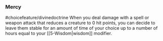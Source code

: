 ### Mercy
#choicefeature/divinedoctrine
When you deal damage with a spell or weapon attack that reduces a creature to 0 hit points, you can decide to leave them stable for an amount of time of your choice up to a number of hours equal to your [[5-Wisdom|wisdom]] modifier.